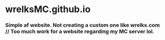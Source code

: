 # wrelksMC.github.io
### Simple af website. Not creating a custom one like wrelks.com // Too much work for a website regarding my MC server lol.

